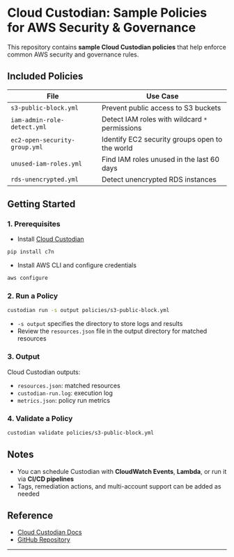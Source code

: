 # Cloud Custodian: Sample Policies for AWS Security & Governance

This repository contains **sample Cloud Custodian policies** that help enforce common AWS security and governance rules.

## Included Policies

| File                          | Use Case                                           |
|-------------------------------|----------------------------------------------------|
| `s3-public-block.yml`         | Prevent public access to S3 buckets                |
| `iam-admin-role-detect.yml`   | Detect IAM roles with wildcard `*` permissions     |
| `ec2-open-security-group.yml` | Identify EC2 security groups open to the world     |
| `unused-iam-roles.yml`        | Find IAM roles unused in the last 60 days          |
| `rds-unencrypted.yml`         | Detect unencrypted RDS instances                   |

## Getting Started

### 1. Prerequisites

- Install [Cloud Custodian](https://cloudcustodian.io/)
```bash
pip install c7n
```

- Install AWS CLI and configure credentials
```bash
aws configure
```

### 2. Run a Policy

```bash
custodian run -s output policies/s3-public-block.yml
```

- `-s output` specifies the directory to store logs and results
- Review the `resources.json` file in the output directory for matched resources

### 3. Output

Cloud Custodian outputs:
- `resources.json`: matched resources
- `custodian-run.log`: execution log
- `metrics.json`: policy run metrics

### 4. Validate a Policy

```bash
custodian validate policies/s3-public-block.yml
```

## Notes

- You can schedule Custodian with **CloudWatch Events**, **Lambda**, or run it via **CI/CD pipelines**
- Tags, remediation actions, and multi-account support can be added as needed

## Reference

- [Cloud Custodian Docs](https://cloudcustodian.io/docs/)
- [GitHub Repository](https://github.com/cloud-custodian/cloud-custodian)

---
